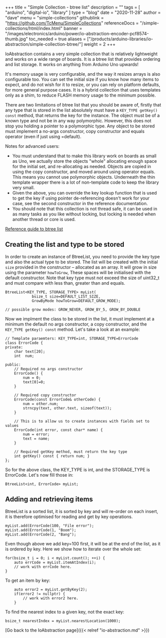 +++
title = "Simple Collection - btree list"
description = ""
tags = [ "arduino", "digital-io", "library" ]
type = "blog"
date = "2020-11-28"
author =  "dave"
menu = "simple-collections"
githublink = "https://github.com/TcMenu/SimpleCollections"
referenceDocs = "/simple-collections/html/index.html"
banner = "/images/electronics/arduino/power/io-abstraction-encoder-pcf8574-thumb.jpg"
toc_needed = true
aliases = ["/products/arduino-libraries/io-abstraction/simple-collection-btree/"]
weight = 2
+++

IoAbstraction contains a very simple collection that is relatively lightweight and works on a wide range of boards. It is a btree list that provides ordering and list storage. It works on anything from Arduino Uno upwards!

It's memory usage is very configurable, and the way it resizes arrays is also configurable too. You can set the initial size if you know how many items to expect, and do not wish for it to resize, or you can rely on platform defaults, for more general purpose cases. It is a hybrid collection that uses templates only as a shim, to reduce FLASH memory usage to the minimum possible. 

There are two limitations of btree list that you should be aware of, firstly that any type that is stored in the list absolutely must have a `KEY_TYPE getKey() const` method, that returns the key for the instance. The object must be of a known type and not be in any way polymorphic. However, this does not stop you holding a pointer to a polymorphic type. Any object to be stored must implement a no-args constructor, copy constructor and equals operator (even if just using =default).

Notes for advanced users: 

* You must understand that to make this library work on boards as small as Uno, we actually store the objects "whole" allocating enough space for the initial set, and re-allocating as needed. Objects are copied in using the copy constructor, and moved around using operator equals. This means you cannot use polymorphic objects. Underneath the thin template wrapper there is a lot of non-template code to keep the library very small.
* Given the above, you can override the key lookup function that is used to get the key if using pointer de-referencing doesn't work for your case, see the second constructor in the reference documentation. 
* You should note that this collection is not thread safe, it can be used in as many tasks as you like without locking, but locking is needed when another thread or core is used.

[Reference guide to btree list](https://www.thecoderscorner.com/ref-docs/ioabstraction/html/class_btree_list.html)

## Creating the list and type to be stored

In order to create an instance of BtreeList, you need to provide the key type and also the actual type to be stored. The list will be created with the initial `size` provided in the constructor – allocated as an array. It will grow in size using the parameter `howToGrow`,  These spaces will be initialised with the default constructor. Note that key type must not exceed the size of uint32_t and must compare with less than, greater than and equals.

    BtreeList<KEY_TYPE, STORAGE_TYPE> myList(
                bsize_t size=DEFAULT_LIST_SIZE, 
                GrowByMode howToGrow=DEFAULT_GROW_MODE);

    // possible grow modes: GROW_NEVER, GROW_BY_5, GROW_BY_DOUBLE

Now we implment the class to be stored in the list, it must implement at a minimum the default no args constructor, a copy constructor, and the `KEY_TYPE getKey() const` method. Let's take a look at an example:

    // Template paraemters: KEY_TYPE=int, STORAGE_TYPE=ErrorCode
    class ErrorCode {
    private:
        char text[20];
        int  num;
        
    public:
        // Required no args constructor
        ErrorCode() {
            num = 0;
            text[0]=0;
        }
        
        // Required copy constructor
        ErrorCode(const ErrorCode& otherCode) {
            num = other.num;
            strncpy(text, other.text, sizeof(text));
        }
        
        // This is to allow us to create instances with fields set to values 
        ErrorCode(int error, const char* name) {
            num = error;
            text = name;
        }
        
        // Required getKey method, must return the key type
        int getKey() const { return num; }
    };
    
So for the above class, the KEY_TYPE is int, and the STORAGE_TYPE is ErrorCode. Let's now fill those in:

    BtreeList<int, ErrorCode> myList;
    
## Adding and retrieving items

BtreeList is a sorted list, it is sorted by key and will re-order on each insert, it is therefore optimised for reading and get by key operations.

    myList.add(ErrorCode(100, "File error");
    myList.add(ErrorCode(1, "Boom");
    myList.add(ErrorCode(2, "Bang");

Even though above we add key=100 first, it will be at the end of the list, as it is ordered by key. Here we show how to iterate over the whole set:

    for(bsize_t i = 0; i < myList.count(); ++i) {
        auto errCode = myList.itemAtIndex(i);
        // work with errCode here.
    }
    
To get an item by key:

        auto error2 = myList.getByKey(2);
        if(error2 != nullptr) {
            // work with error2 here.
        }

To find the nearest index to a given key, not the exact key:

    bsize_t nearestIndex = myList.nearestLocation(1000);

[Go back to the IoAbstraction page]({{< relref "io-abstraction.md" >}})
